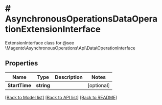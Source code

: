 # # AsynchronousOperationsDataOperationExtensionInterface
ExtensionInterface class for @see \\Magento\\AsynchronousOperations\\Api\\Data\\OperationInterface

## Properties 


Name | Type | Description | Notes
------------ | ------------- | ------------- | -------------
**StartTime**| **string** |   | [optional]


[[Back to Model list]](../../README.md#models) [[Back to API list]](../../README.md#endpoints) [[Back to README]](../../README.md)

